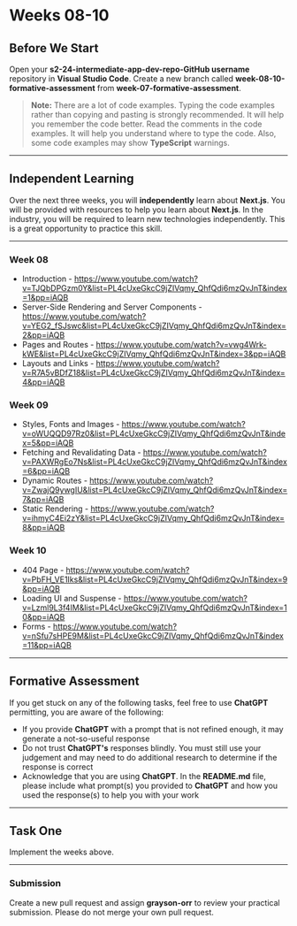 # Weeks 08-10

## Before We Start

Open your **s2-24-intermediate-app-dev-repo-GitHub username** repository in **Visual Studio Code**. Create a new branch called **week-08-10-formative-assessment** from **week-07-formative-assessment**.

> **Note:** There are a lot of code examples. Typing the code examples rather than copying and pasting is strongly recommended. It will help you remember the code better. Read the comments in the code examples. It will help you understand where to type the code. Also, some code examples may show **TypeScript** warnings.

---

## Independent Learning

Over the next three weeks, you will **independently** learn about **Next.js**. You will be provided with resources to help you learn about **Next.js**. In the industry, you will be required to learn new technologies independently. This is a great opportunity to practice this skill.

---

### Week 08

- Introduction - <https://www.youtube.com/watch?v=TJQbDPGzm0Y&list=PL4cUxeGkcC9jZIVqmy_QhfQdi6mzQvJnT&index=1&pp=iAQB>
- Server-Side Rendering and Server Components - <https://www.youtube.com/watch?v=YEG2_fSJswc&list=PL4cUxeGkcC9jZIVqmy_QhfQdi6mzQvJnT&index=2&pp=iAQB>
- Pages and Routes - <https://www.youtube.com/watch?v=vwg4Wrk-kWE&list=PL4cUxeGkcC9jZIVqmy_QhfQdi6mzQvJnT&index=3&pp=iAQB>
- Layouts and Links - <https://www.youtube.com/watch?v=R7A5vBDfZ18&list=PL4cUxeGkcC9jZIVqmy_QhfQdi6mzQvJnT&index=4&pp=iAQB>

### Week 09

- Styles, Fonts and Images - <https://www.youtube.com/watch?v=oWUQQD97Rz0&list=PL4cUxeGkcC9jZIVqmy_QhfQdi6mzQvJnT&index=5&pp=iAQB>
- Fetching and Revalidating Data - <https://www.youtube.com/watch?v=PAXWRgEo7Ns&list=PL4cUxeGkcC9jZIVqmy_QhfQdi6mzQvJnT&index=6&pp=iAQB>
- Dynamic Routes - <https://www.youtube.com/watch?v=ZwajQ9ywgIU&list=PL4cUxeGkcC9jZIVqmy_QhfQdi6mzQvJnT&index=7&pp=iAQB>
- Static Rendering - <https://www.youtube.com/watch?v=ihmyC4Ei2zY&list=PL4cUxeGkcC9jZIVqmy_QhfQdi6mzQvJnT&index=8&pp=iAQB>

### Week 10

- 404 Page - <https://www.youtube.com/watch?v=PbFH_VE1Iks&list=PL4cUxeGkcC9jZIVqmy_QhfQdi6mzQvJnT&index=9&pp=iAQB>
- Loading UI and Suspense - <https://www.youtube.com/watch?v=Lzml9L3f4IM&list=PL4cUxeGkcC9jZIVqmy_QhfQdi6mzQvJnT&index=10&pp=iAQB>
- Forms - <https://www.youtube.com/watch?v=nSfu7sHPE9M&list=PL4cUxeGkcC9jZIVqmy_QhfQdi6mzQvJnT&index=11&pp=iAQB>

---

## Formative Assessment

If you get stuck on any of the following tasks, feel free to use **ChatGPT** permitting, you are aware of the following:

- If you provide **ChatGPT** with a prompt that is not refined enough, it may generate a not-so-useful response
- Do not trust **ChatGPT's** responses blindly. You must still use your judgement and may need to do additional research to determine if the response is correct
- Acknowledge that you are using **ChatGPT**. In the **README.md** file, please include what prompt(s) you provided to **ChatGPT** and how you used the response(s) to help you with your work

---

## Task One

Implement the weeks above.

---

### Submission

Create a new pull request and assign **grayson-orr** to review your practical submission. Please do not merge your own pull request.

